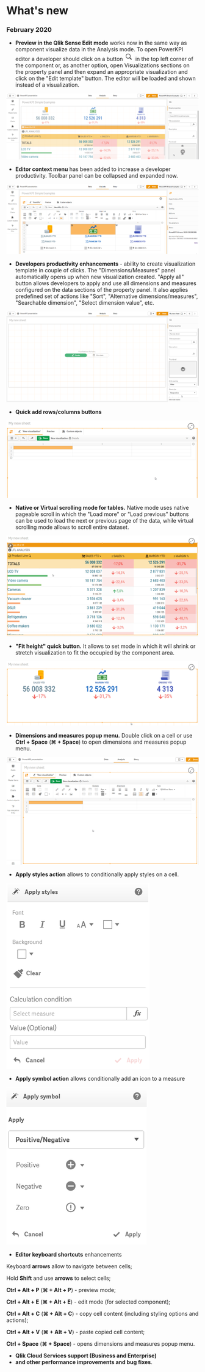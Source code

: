 # What's new

### February 2020

* **Preview in the Qlik Sense Edit mode** works now in the same way as component visualize data in the Analysis mode.  To open PowerKPI editor a developer should click on a button ![](.gitbook/assets/image%20%28151%29.png) in the top left corner of the component or, as another option, open Visualizations sections on the property panel and then expand an appropriate  visualization and click on the "Edit template" button. The editor will be loaded and shown instead of a visualization.

![](.gitbook/assets/neweditmode.gif)

* **Editor context menu** has been added to increase a developer productivity. Toolbar panel can be collapsed and expanded now.

![](.gitbook/assets/contextmenu.gif)

* **Developers productivity enhancements** - ability to create visualization template in couple of clicks. The "Dimensions/Measures" panel automatically opens up when new visualization created. "Apply all" button allows developers to apply and use all dimensions and measures configured on the data sections of the property panel. It also applies predefined set of actions like "Sort", "Alternative dimensions/measures", "Searchable dimension", "Select dimension value", etc.

![](.gitbook/assets/productivityenhancements.gif)

* **Quick add rows/columns buttons**

![](.gitbook/assets/quickaddcellsbuttons.gif)

* **Native or Virtual scrolling mode for tables.** Native mode uses native pageable scroll in which the  "Load more" or "Load previous" buttons can be used to load the next or previous page of the data, while virtual scrolling mode allows to scroll entire dataset.

![](.gitbook/assets/scrolling.gif)

* **"Fit height" quick button.** It allows to set mode  in which it will shrink or stretch visualization to fit the occupied by the component area.

![](.gitbook/assets/fitheight.gif)

* **Dimensions and measures popup menu.** Double click on a cell or use **Ctrl + Space** \(**⌘ + Space**\)  to open dimensions and measures popup menu.

![](.gitbook/assets/dimsmeasurespopup.gif)

* **Apply styles action** allows to conditionally apply styles on a cell.

![](.gitbook/assets/applystylesaction.png)

* **Apply symbol action** allows conditionally add an icon to a measure

![](.gitbook/assets/applysymbolaction.png)

* **Editor keyboard shortcuts** enhancements

Keyboard **arrows** allow to navigate between cells; 

Hold **Shift** and use **arrows** to select cells;

**Ctrl + Alt + P** \(**⌘ + Alt + P**\) - preview mode;

**Ctrl + Alt + E** \(**⌘ + Alt + E**\) - edit mode \(for selected component\);

**Ctrl + Alt + C** \(**⌘ + Alt + C**\) - copy cell content \(including styling options and actions\);

**Ctrl + Alt + V** \(**⌘ + Alt + V**\) - paste copied cell content;

**Ctrl + Space** \(**⌘ + Space**\) - opens dimensions and measures popup menu.

* **Qlik Cloud Services support \(Business and Enterprise\)**
* **and other performance improvements and bug fixes**.




